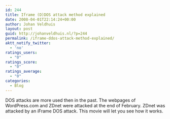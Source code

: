```yaml
---
id: 244
title: Iframe (D)DOS attack method explained
date: 2008-04-01T22:14:24+00:00
author: Johan Veldhuis
layout: post
guid: http://johanveldhuis.nl/?p=244
permalink: /iframe-ddos-attack-method-explained/
aktt_notify_twitter:
  - 'no'
ratings_users:
  - "0"
ratings_score:
  - "0"
ratings_average:
  - "0"
categories:
  - Blog
---
```

DOS attacks are more used then in the past. The webpages of WordPress.com and ZDnet were attacked at the end of February. ZDnet was attacked by an iFrame DOS attack. This movie will let you see how it works.
